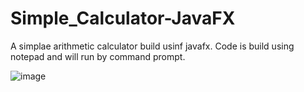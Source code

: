 # Simple_Calculator-JavaFX
A simplae arithmetic calculator build usinf javafx.
Code is build using notepad and will run by command prompt.


![image](https://user-images.githubusercontent.com/93245481/146806345-488cc8f3-ec39-4705-b2cf-7320cf387044.png)
